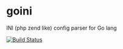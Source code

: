 goini
=====

INI (php zend like) config parser for Go lang

[![Build Status](https://travis-ci.org/jurka/goini.png)](https://travis-ci.org/jurka/goini)
